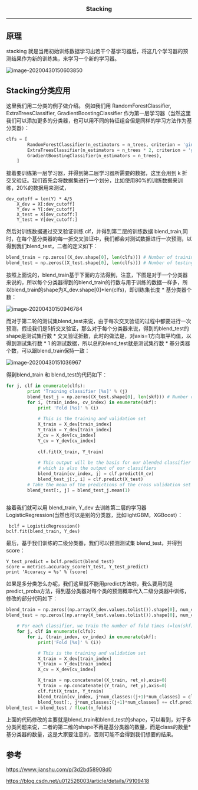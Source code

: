 ### <center>Stacking
***
## 原理

stacking 就是当用初始训练数据学习出若干个基学习器后，将这几个学习器的预测结果作为新的训练集，来学习一个新的学习器。

![image-20200430150603850](https://cdn.losey.top/blog/image-20200430150603850.png)



## Stacking分类应用

这里我们用二分类的例子做介绍。 例如我们用 RandomForestClassifier, ExtraTreesClassifier, GradientBoostingClassifier 作为第一层学习器（当然这里我们可以添加更多的分类器，也可以用不同的特征组合但是同样的学习方法作为基分类器）：

```python
clfs = [
        RandomForestClassifier(n_estimators = n_trees, criterion = 'gini'),
        ExtraTreesClassifier(n_estimators = n_trees * 2, criterion = 'gini'),
        GradientBoostingClassifier(n_estimators = n_trees),
    ]
```

接着要训练第一层学习器，并得到第二层学习器所需要的数据，这里会用到 k 折交叉验证。我们首先会将数据集进行一个划分，比如使用80%的训练数据来训练，20%的数据用来测试，

```
dev_cutoff = len(Y) * 4/5
    X_dev = X[:dev_cutoff]
    Y_dev = Y[:dev_cutoff]
    X_test = X[dev_cutoff:]
    Y_test = Y[dev_cutoff:]
```

然后对训练数据通过交叉验证训练 clf，并得到第二层的训练数据 blend_train,同时，在每个基分类器的每一折交叉验证中，我们都会对测试数据进行一次预测，以得到我们blend_test，二者的定义如下：

```python
blend_train = np.zeros((X_dev.shape[0], len(clfs))) # Number of training data x Number of classifiers
blend_test = np.zeros((X_test.shape[0], len(clfs))) # Number of testing data x Number of classifiers
```

按照上面说的，blend_train基于下面的方法得到，注意，下图是对于一个分类器来说的，所以每个分类器得到的blend_train的行数与用于训练的数据一样多，所以blend_train的shape为X_dev.shape[0]*len(clfs)，即训练集长度 * 基分类器个数：

![image-20200430150946784](https://cdn.losey.top/blog/image-20200430150946784.png)

而对于第二轮的测试集blend_test来说，由于每次交叉验证的过程中都要进行一次预测，假设我们是5折交叉验证，那么对于每个分类器来说，得到的blend_test的shape是测试集行数 * 交叉验证折数，此时的做法是，对axis=1方向取平均值，以得到测试集行数 * 1 的测试数据，所以总的blend_test就是测试集行数 * 基分类器个数，可以跟blend_train保持一致：

![image-20200430151036967](https://cdn.losey.top/blog/image-20200430151036967.png)

得到blend_train 和 blend_test的代码如下：

```python
for j, clf in enumerate(clfs):
        print 'Training classifier [%s]' % (j)
        blend_test_j = np.zeros((X_test.shape[0], len(skf))) # Number of testing data x Number of folds , we will take the mean of the predictions later
        for i, (train_index, cv_index) in enumerate(skf):
            print 'Fold [%s]' % (i)
            
            # This is the training and validation set
            X_train = X_dev[train_index]
            Y_train = Y_dev[train_index]
            X_cv = X_dev[cv_index]
            Y_cv = Y_dev[cv_index]
            
            clf.fit(X_train, Y_train)
            
            # This output will be the basis for our blended classifier to train against,
            # which is also the output of our classifiers
            blend_train[cv_index, j] = clf.predict(X_cv)
            blend_test_j[:, i] = clf.predict(X_test)
        # Take the mean of the predictions of the cross validation set
        blend_test[:, j] = blend_test_j.mean(1)
    
```

接着我们就可以用 blend_train, Y_dev 去训练第二层的学习器 LogisticRegression(当然也可以是别的分类器，比如lightGBM，XGBoost）：

```
 bclf = LogisticRegression()
bclf.fit(blend_train, Y_dev)
```

最后，基于我们训练的二级分类器，我们可以预测测试集 blend_test，并得到 score：

```
Y_test_predict = bclf.predict(blend_test)
score = metrics.accuracy_score(Y_test, Y_test_predict)
print 'Accuracy = %s' % (score)
```

如果是多分类怎么办呢，我们这里就不能用predict方法啦，我么要用的是predict_proba方法，得到基分类器对每个类的预测概率代入二级分类器中训练，修改的部分代码如下：

```python
blend_train = np.zeros((np.array(X_dev.values.tolist()).shape[0], num_classes*len(clfs)),dtype=np.float32)  # Number of training data x Number of classifiers
blend_test = np.zeros((np.array(X_test.values.tolist()).shape[0], num_classes*len(clfs)),dtype=np.float32)  # Number of testing data x Number of classifiers

    # For each classifier, we train the number of fold times (=len(skf))
    for j, clf in enumerate(clfs):
        for i, (train_index, cv_index) in enumerate(skf):
            print('Fold [%s]' % (i))

            # This is the training and validation set
            X_train = X_dev[train_index]
            Y_train = Y_dev[train_index]
            X_cv = X_dev[cv_index]

            X_train = np.concatenate((X_train, ret_x),axis=0)
            Y_train = np.concatenate((Y_train, ret_y),axis=0)
            clf.fit(X_train, Y_train)
            blend_train[cv_index, j*num_classes:(j+1)*num_classes] = clf.predict_proba(X_cv)
            blend_test[:, j*num_classes:(j+1)*num_classes] += clf.predict_proba(X_test)
blend_test = blend_test / float(n_folds)
```

上面的代码修改的主要就是blend_train和blend_test的shape，可以看到，对于多分类问题来说，二者的第二维的shape不再是基分类器的数量，而是class的数量*基分类器的数量，这是大家要注意的，否则可能不会得到我们想要的结果。

## 参考

https://www.jianshu.com/p/3d2bd58908d0

https://blog.csdn.net/u012526003/article/details/79109418